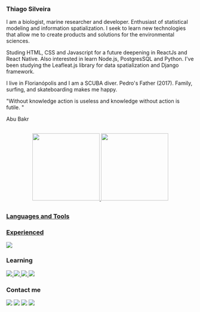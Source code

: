 ### Thiago Silveira
 
I am a biologist, marine researcher and developer. Enthusiast of statistical modeling and information spatialization. I seek to learn new technologies that allow me to create products and solutions for the environmental sciences.

Studing HTML, CSS and Javascript for a future deepening in ReactJs and React Native. Also interested in learn Node.js, PostgresSQL and Python. I've been studying the Leafleat.js library for data spatialization and Django framework.

I live in Florianópolis and I am a SCUBA diver. Pedro's Father (2017). Family, surfing, and skateboarding makes me happy.

"Without knowledge action is useless and knowledge without action is futile. "

 Abu Bakr

##
 
<div align="center">
  <a href="https://github.com/silveiratcl">
  <img height="180em" src="https://github-readme-stats.vercel.app/api?username=silveiratcl&show_icons=true&theme=dark"/>
  <img height="180em" src="https://github-readme-stats.vercel.app/api/top-langs/?username=silveiratcl&layout=compact&langs_count=7&theme=dark"/>
</div>
 
##

 <div>
  <h3>Languages and Tools</h3>
  <div>
    <h3>Experienced</h3>
   <a href="https://cran.r-project.org/" target="blank">
       <img src="https://img.shields.io/badge/language-0077B5?style=for-the-badge&logo=r&logoColor=white" />
   </a>

  </div>
 
  <div>
    <h3>Learning</h3>
    <a href="https://github.com/silveiratcl/" target="blank">
        <img src="https://img.shields.io/badge/HTML5-E34F26?style=for-the-badge&logo=html5&logoColor=white" />
   </a>
   <a href="https://github.com/silveiratcl/" target="blank">
        <img src="https://img.shields.io/badge/CSS3-1572B6?style=for-the-badge&logo=css3&logoColor=white" />
   </a> 
   <a href="https://github.com/silveiratcl/" target="blank">
        <img src="https://img.shields.io/badge/JavaScript-323330?style=for-the-badge&logo=javascript&logoColor=F7DF1E" />
   </a>
   <a href="https://github.com/silveiratcl/" target="blank"> 
        <img src="https://img.shields.io/badge/Python-323330?style=for-the-badge&logo=python&logoColor=F7DF1E" />
   </a>
  </div>

<div>

  <h3>Contact me</h3>
    <a target="_blank" href="mailto:silveira.tcl@gmail.com"><img src="https://img.shields.io/badge/Gmail-D14836?style=for-the-badge&logo=gmail&logoColor=white" /><a/>
    <a target="_blank" href="https://www.linkedin.com/in/thiagoclsilveira/"><img src="https://img.shields.io/badge/LinkedIn-0077B5?style=for-the-badge&logo=linkedin&logoColor=white" /><a/>
    <a target="_blank" href="https://twitter.com/silveiratcl"><img src="https://img.shields.io/badge/Twitter-0077B5?style=for-the-badge&logo=twitter&logoColor=white" /><a/>
    <a target="_blank" href="https://orcid.org/0000-0002-3163-479X"><img src="https://img.shields.io/badge/Orcid-339933?style=for-the-badge&logo=orcid&logoColor=white" /><a/>
</div>
